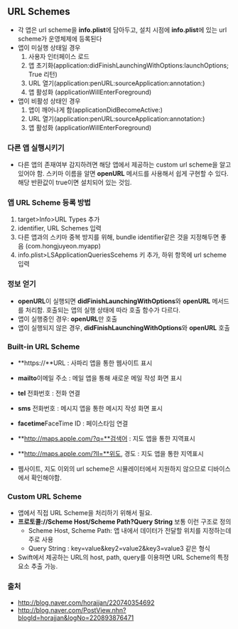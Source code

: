 ## URL Schemes
- 각 앱은 url scheme을 **info.plist**에 담아두고, 설치 시점에 **info.plist**에 있는 url scheme가 운영체제에 등록된다
- 앱이 미실행 상태일 경우  
	1. 사용자 인터페이스 로드
	2. 앱 초기화(application:didFinishLaunchingWithOptions:launchOptions; True 리턴)
	3. URL 열기(application:penURL:sourceApplication:annotation:)
	4. 앱 활성화 (applicationWillEnterForeground)
- 앱이 비활성 상태인 경우  
	1. 앱이 깨어나게 함(applicationDidBecomeActive:)
	2. URL 열기(application:penURL:sourceApplication:annotation:)
	4. 앱 활성화 (applicationWillEnterForeground)

### 다른 앱 실행시키기
- 다른 앱의 존재여부 감지하려면 해당 앱에서 제공하는 custom url scheme을 알고 있어야 함. 스키마 이름을 알면 **openURL** 메서드를 사용해서 쉽게 구현할 수 있다. 해당 반환값이 true이면 설치되어 있는 것임. 

### 앱 URL Scheme 등록 방법
1. target>Info>URL Types 추가
2. identifier, URL Schemes 입력
3. 다른 앱과의 스키마 중복 방지를 위해, bundle identifier같은 것을 지정해두면 좋음 (com.hongjuyeon.myapp)  
4. info.plist>LSApplicationQueriesScehems 키 추가, 하위 항목에 url scheme 입력

### 정보 얻기  
-  **openURL**이 실행되면 **didFinishLaunchingWithOptions**와 **openURL** 메서드를 처리함. 호출되는 앱의 실행 상태에 따라 호출 함수가 다르다.
- 앱이 실행중인 경우: **openURL**만 호출
- 앱이 실행되지 않은 경우, **didFinishLaunchingWithOptions**와 **openURL** 호출  

### Built-in URL Scheme  
- **https://**URL : 사파리 앱을 통한 웹사이트 표시
- **mailto**이메일 주소 : 메일 앱을 통해 새로운 메일 작성 화면 표시 
- **tel** 전화번호 : 전화 연결
- **sms** 전화번호 : 메시지 앱을 통한 메시지 작성 화면 표시
- **facetime**FaceTime ID : 페이스타임 연결
- **http://maps.apple.com/?q=**검색어 : 지도 앱을 통한 지역표시
- **http://maps.apple.com/?ll=**위도, 경도 : 지도 앱을 통한 지역표시

- 웹사이트, 지도 이외의 url scheme은 시뮬레이터에서 지원하지 않으므로 디바이스에서 확인해야함.

### Custom URL Scheme  
- 앱에서 직접 URL Scheme을 처리하기 위해서 필요.
- **프로토콜://Scheme Host/Scheme Path?Query String** 보통 이런 구조로 정의
	* Scheme Host, Scheme Path: 앱 내에서 데이터가 전달할 위치를 지정하는데 주로 사용
	* Query String : key=value&key2=value2&key3=value3 같은 형식
- Swift에서 제공하는 URL의 host, path, query를 이용하면 URL Scheme의 특정 요소 추출 가능.

### 출처
- http://blog.naver.com/horajjan/220740354692
- http://blog.naver.com/PostView.nhn?blogId=horajjan&logNo=220893876471
